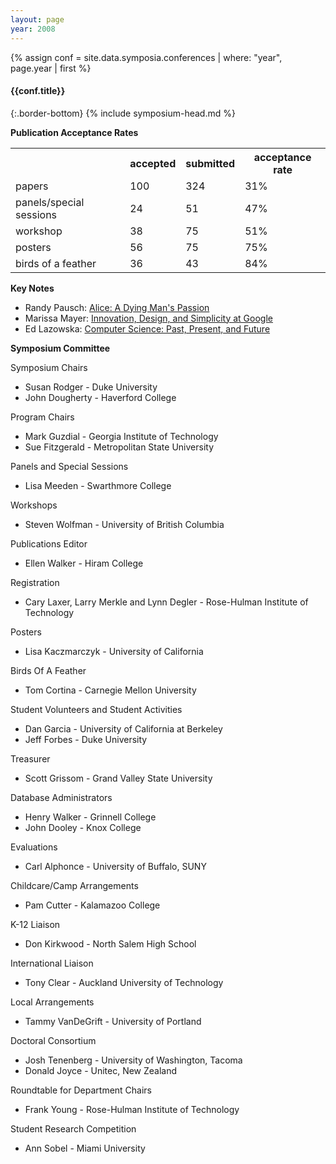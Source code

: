 ```yaml
---
layout: page
year: 2008
---
```

{% assign conf = site.data.symposia.conferences | where: "year", page.year | first %}
#### {{conf.title}}
{:.border-bottom}
{% include symposium-head.md %}


**Publication Acceptance Rates**
<table class="table table-hover table-sm"><tbody><tr><th> </th>
<th>accepted</th>
<th>submitted</th>
<th>acceptance rate</th>
</tr><tr><td>papers</td>
<td> 100</td>
<td> 324</td>
<td> 31%</td>
</tr><tr><td>panels/special sessions</td>
<td> 24</td>
<td> 51</td>
<td> 47%</td>
</tr><tr><td>workshop</td>
<td> 38</td>
<td> 75</td>
<td> 51%</td>
</tr><tr><td>posters</td>
<td> 56</td>
<td> 75</td>
<td> 75%</td>
</tr><tr><td>birds of a feather</td>
<td> 36</td>
<td> 43</td>
<td> 84%</td>
</tr></tbody></table>


**Key Notes**

-   Randy Pausch: [Alice: A Dying Man\'s
    Passion](http://dl.acm.org/citation.cfm?id=1352137&CFID=442642152&CFTOKEN=40656014)
-   Marissa Mayer: [Innovation, Design, and Simplicity at
    Google](http://dl.acm.org/citation.cfm?id=1352205&CFID=442642152&CFTOKEN=40656014)
-   Ed Lazowska: [Computer Science: Past, Present, and
    Future](http://dl.acm.org/citation.cfm?id=1352321&CFID=442642152&CFTOKEN=40656014)

**Symposium Committee**

Symposium Chairs

-   Susan Rodger - Duke University
-   John Dougherty - Haverford College

Program Chairs

-   Mark Guzdial - Georgia Institute of Technology
-   Sue Fitzgerald - Metropolitan State University

Panels and Special Sessions

-   Lisa Meeden - Swarthmore College

Workshops

-   Steven Wolfman - University of British Columbia

Publications Editor

-   Ellen Walker - Hiram College

Registration

-   Cary Laxer, Larry Merkle and Lynn Degler - Rose-Hulman Institute of
    Technology

Posters

-   Lisa Kaczmarczyk - University of California

Birds Of A Feather

-   Tom Cortina - Carnegie Mellon University

Student Volunteers and Student Activities

-   Dan Garcia - University of California at Berkeley
-   Jeff Forbes - Duke University

Treasurer

-   Scott Grissom - Grand Valley State University

Database Administrators

-   Henry Walker - Grinnell College
-   John Dooley - Knox College

Evaluations

-   Carl Alphonce - University of Buffalo, SUNY

Childcare/Camp Arrangements

-   Pam Cutter - Kalamazoo College

K-12 Liaison

-   Don Kirkwood - North Salem High School

International Liaison

-   Tony Clear - Auckland University of Technology

Local Arrangements

-   Tammy VanDeGrift - University of Portland

Doctoral Consortium

-   Josh Tenenberg - University of Washington, Tacoma
-   Donald Joyce - Unitec, New Zealand

Roundtable for Department Chairs

-   Frank Young - Rose-Hulman Institute of Technology

Student Research Competition

-   Ann Sobel - Miami University

